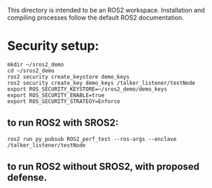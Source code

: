 This directory is intended to be an ROS2 workspace. 
Installation and compiling processes follow the default ROS2 documentation.

# Security setup:

```
mkdir ~/sros2_demo
cd ~/sros2_demo
ros2 security create_keystore demo_keys
ros2 security create_key demo_keys /talker_listener/testNode
export ROS_SECURITY_KEYSTORE=~/sros2_demo/demo_keys
export ROS_SECURITY_ENABLE=true
export ROS_SECURITY_STRATEGY=Enforce
```

## to run ROS2 with SROS2: 
```
ros2 run py_pubsub ROS2_perf_test --ros-args --enclave /talker_listener/testNode            
```

## to run ROS2 without SROS2, with proposed defense.

